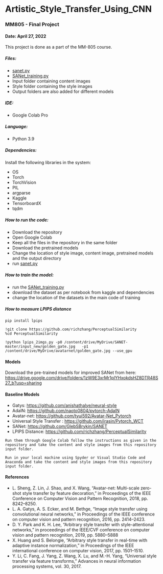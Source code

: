 # Artistic_Style_Transfer_Using_CNN
### MM805 - Final Project
#### Date: April 27, 2022

This project is done as a part of the MM-805 course.

##### Files:
* [sanet.py](https://github.com/SabrinaNasrin/Artistic_Style_Transfer_Using_CNN/blob/main/sanet.py)
* [SANet_training.py](https://github.com/SabrinaNasrin/Artistic_Style_Transfer_Using_CNN/blob/main/SANet_training.ipynb)
* Input folder containing content images
* Style folder containing the style images
* Output folders are also added for different models

##### IDE:
* Google Colab Pro

##### Language:
* Python 3.9

##### Dependencies:
Install the following libraries in the system:
* OS
* Torch
* TorchVision
* PIL
* argparse
* Kaggle
* TensorboardX
* tqdm


##### How to run the code:
* Download the repository
* Open Google Colab
* Keep all the files in the repository in the same folder
* Download the pretrained models
* Change the location of style image, content image, pretrained models and the output directory
* run [sanet.py](https://github.com/SabrinaNasrin/Artistic_Style_Transfer_Using_CNN/blob/main/sanet.py)

##### How to train the model:
* run the [SANet_training.py](https://github.com/SabrinaNasrin/Artistic_Style_Transfer_Using_CNN/blob/main/SANet_training.ipynb)
* download the dataset as per notebook from kaggle and dependencies
* change the location of the datasets in the main code of training

##### How to measure LPIPS distance
```pip install lpips```
```
!git clone https://github.com/richzhang/PerceptualSimilarity
%cd PerceptualSimilarity
```
```
!python lpips_2imgs.py -p0 /content/drive/MyDrive/SANET-master/input_new/golden_gate.jpg   -p1 /content/drive/MyDrive/avatarnet/golden_gate.jpg --use_gpu
```

#### Models
Download the pre-trained models for improved SANet from here: https://drive.google.com/drive/folders/1zW9E3xrMr1plYHxokdsHZ8DTR48S27_b?usp=sharing

#### Baseline Models
* Gatys: https://github.com/anishathalye/neural-style
* AdaIN: https://github.com/naoto0804/pytorch-AdaIN
* Avatar-net: https://github.com/tyui592/Avatar-Net_Pytorch
* Universal Style Transfer : https://github.com/irasin/Pytorch_WCT 
* SANet: https://github.com/GlebSBrykin/SANET
* LPIPS Distance: https://github.com/richzhang/PerceptualSimilarity
```
Run them through Google Colab follow the instructions as given in the repository and take the content and style images from this repository input folder.
```

```
Run in your local machine using Spyder or Visual Studio Code and Anaconda and take the content and style images from this repository input folder.

```

#### References

* L. Sheng, Z. Lin, J. Shao, and X. Wang, “Avatar-net: Multi-scale zero-shot style transfer by feature decoration,” in Proceedings of the IEEE Conference on Computer Vision and Pattern Recognition, 2018, pp. 8242–8250.
* L. A. Gatys, A. S. Ecker, and M. Bethge, “Image style transfer using convolutional neural networks,” in Proceedings of the IEEE conference on computer vision and pattern recognition, 2016, pp. 2414–2423.
* D. Y. Park and K. H. Lee, “Arbitrary style transfer with style-attentional networks,” in proceedings of the IEEE/CVF conference on computer vision and pattern recognition, 2019, pp. 5880–5888
* X. Huang and S. Belongie, “Arbitrary style transfer in real-time with adaptive instance normalization,” in Proceedings of the IEEE international conference on computer vision, 2017, pp. 1501–1510.
* Y. Li, C. Fang, J. Yang, Z. Wang, X. Lu, and M.-H. Yang, “Universal style transfer via feature transforms,” Advances in neural information processing systems, vol. 30, 2017.
